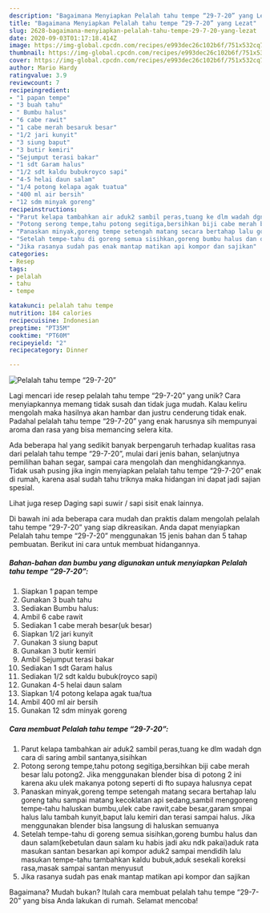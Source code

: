 ```yaml
---
description: "Bagaimana Menyiapkan Pelalah tahu tempe “29-7-20” yang Lezat"
title: "Bagaimana Menyiapkan Pelalah tahu tempe “29-7-20” yang Lezat"
slug: 2628-bagaimana-menyiapkan-pelalah-tahu-tempe-29-7-20-yang-lezat
date: 2020-09-03T01:17:18.414Z
image: https://img-global.cpcdn.com/recipes/e993dec26c102b6f/751x532cq70/pelalah-tahu-tempe-29-7-20-foto-resep-utama.jpg
thumbnail: https://img-global.cpcdn.com/recipes/e993dec26c102b6f/751x532cq70/pelalah-tahu-tempe-29-7-20-foto-resep-utama.jpg
cover: https://img-global.cpcdn.com/recipes/e993dec26c102b6f/751x532cq70/pelalah-tahu-tempe-29-7-20-foto-resep-utama.jpg
author: Mario Hardy
ratingvalue: 3.9
reviewcount: 7
recipeingredient:
- "1 papan tempe"
- "3 buah tahu"
- " Bumbu halus"
- "6 cabe rawit"
- "1 cabe merah besaruk besar"
- "1/2 jari kunyit"
- "3 siung baput"
- "3 butir kemiri"
- "Sejumput terasi bakar"
- "1 sdt Garam halus"
- "1/2 sdt kaldu bubukroyco sapi"
- "4-5 helai daun salam"
- "1/4 potong kelapa agak tuatua"
- "400 ml air bersih"
- "12 sdm minyak goreng"
recipeinstructions:
- "Parut kelapa tambahkan air aduk2 sambil peras,tuang ke dlm wadah dgn cara di saring ambil santanya,sisihkan"
- "Potong serong tempe,tahu potong segitiga,bersihkan biji cabe merah besar lalu potong2. Jika menggunakan blender bisa di potong 2 ini karena aku ulek makanya potong seperti di fto supaya halusnya cepat"
- "Panaskan minyak,goreng tempe setengah matang secara bertahap lalu goreng tahu sampai matang kecoklatan api sedang,sambil menggoreng tempe-tahu haluskan bumbu,ulek cabe rawit,cabe besar,garam smpai halus lalu tambah kunyit,baput lalu kemiri dan terasi sampai halus. Jika menggunakan blender bisa langsung di haluskan semuanya"
- "Setelah tempe-tahu di goreng semua sisihkan,goreng bumbu halus dan daun salam(kebetulan daun salam ku habis jadi aku ndk pakai)aduk rata masukan santan besarkan api kompor aduk2 sampai mendidih lalu masukan tempe-tahu tambahkan kaldu bubuk,aduk sesekali koreksi rasa,masak sampai santan menyusut"
- "Jika rasanya sudah pas enak mantap matikan api kompor dan sajikan"
categories:
- Resep
tags:
- pelalah
- tahu
- tempe

katakunci: pelalah tahu tempe 
nutrition: 184 calories
recipecuisine: Indonesian
preptime: "PT35M"
cooktime: "PT60M"
recipeyield: "2"
recipecategory: Dinner

---
```



![Pelalah tahu tempe “29-7-20”](https://img-global.cpcdn.com/recipes/e993dec26c102b6f/751x532cq70/pelalah-tahu-tempe-29-7-20-foto-resep-utama.jpg)

Lagi mencari ide resep pelalah tahu tempe “29-7-20” yang unik? Cara menyiapkannya memang tidak susah dan tidak juga mudah. Kalau keliru mengolah maka hasilnya akan hambar dan justru cenderung tidak enak. Padahal pelalah tahu tempe “29-7-20” yang enak harusnya sih mempunyai aroma dan rasa yang bisa memancing selera kita.

Ada beberapa hal yang sedikit banyak berpengaruh terhadap kualitas rasa dari pelalah tahu tempe “29-7-20”, mulai dari jenis bahan, selanjutnya pemilihan bahan segar, sampai cara mengolah dan menghidangkannya. Tidak usah pusing jika ingin menyiapkan pelalah tahu tempe “29-7-20” enak di rumah, karena asal sudah tahu triknya maka hidangan ini dapat jadi sajian spesial.

Lihat juga resep Daging sapi suwir / sapi sisit enak lainnya.


Di bawah ini ada beberapa cara mudah dan praktis dalam mengolah pelalah tahu tempe “29-7-20” yang siap dikreasikan. Anda dapat menyiapkan Pelalah tahu tempe “29-7-20” menggunakan 15 jenis bahan dan 5 tahap pembuatan. Berikut ini cara untuk membuat hidangannya.

<!--inarticleads1-->

##### Bahan-bahan dan bumbu yang digunakan untuk menyiapkan Pelalah tahu tempe “29-7-20”:

1. Siapkan 1 papan tempe
1. Gunakan 3 buah tahu
1. Sediakan  Bumbu halus:
1. Ambil 6 cabe rawit
1. Sediakan 1 cabe merah besar(uk besar)
1. Siapkan 1/2 jari kunyit
1. Gunakan 3 siung baput
1. Gunakan 3 butir kemiri
1. Ambil Sejumput terasi bakar
1. Sediakan 1 sdt Garam halus
1. Sediakan 1/2 sdt kaldu bubuk(royco sapi)
1. Gunakan 4-5 helai daun salam
1. Siapkan 1/4 potong kelapa agak tua/tua
1. Ambil 400 ml air bersih
1. Gunakan 12 sdm minyak goreng




<!--inarticleads2-->

##### Cara membuat Pelalah tahu tempe “29-7-20”:

1. Parut kelapa tambahkan air aduk2 sambil peras,tuang ke dlm wadah dgn cara di saring ambil santanya,sisihkan
1. Potong serong tempe,tahu potong segitiga,bersihkan biji cabe merah besar lalu potong2. Jika menggunakan blender bisa di potong 2 ini karena aku ulek makanya potong seperti di fto supaya halusnya cepat
1. Panaskan minyak,goreng tempe setengah matang secara bertahap lalu goreng tahu sampai matang kecoklatan api sedang,sambil menggoreng tempe-tahu haluskan bumbu,ulek cabe rawit,cabe besar,garam smpai halus lalu tambah kunyit,baput lalu kemiri dan terasi sampai halus. Jika menggunakan blender bisa langsung di haluskan semuanya
1. Setelah tempe-tahu di goreng semua sisihkan,goreng bumbu halus dan daun salam(kebetulan daun salam ku habis jadi aku ndk pakai)aduk rata masukan santan besarkan api kompor aduk2 sampai mendidih lalu masukan tempe-tahu tambahkan kaldu bubuk,aduk sesekali koreksi rasa,masak sampai santan menyusut
1. Jika rasanya sudah pas enak mantap matikan api kompor dan sajikan




Bagaimana? Mudah bukan? Itulah cara membuat pelalah tahu tempe “29-7-20” yang bisa Anda lakukan di rumah. Selamat mencoba!
